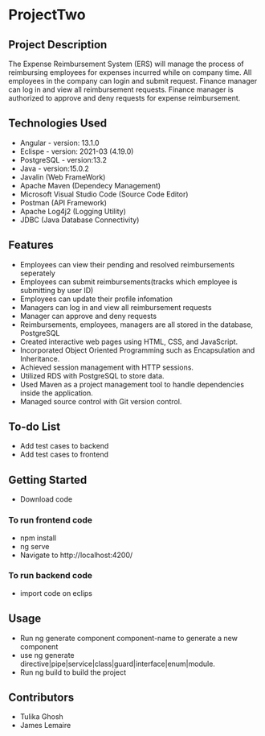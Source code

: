 # ProjectTwo
## Project Description

The Expense Reimbursement System (ERS) will manage the process of reimbursing employees for expenses incurred while on company time. All employees in the company can login and submit request. Finance manager can log in and view all reimbursement requests. Finance manager is authorized to approve and deny requests for expense reimbursement.

## Technologies Used
* Angular - version: 13.1.0
* Eclispe - version: 2021-03 (4.19.0)
* PostgreSQL - version:13.2
* Java - version:15.0.2
* Javalin (Web FrameWork)
* Apache Maven (Dependecy Management)
* Microsoft Visual Studio Code (Source Code Editor)
* Postman (API Framework)
* Apache Log4j2 (Logging Utility)
* JDBC (Java Database Connectivity)

## Features
* Employees can view their pending and resolved reimbursements seperately
* Employees can submit reimbursements(tracks which employee is submitting by user ID) 
* Employees can update their profile infomation 
* Managers can log in and view all reimbursement requests
* Manager can approve and deny requests
* Reimbursements, employees, managers are all stored in the database, PostgreSQL
* Created interactive web pages using HTML, CSS, and JavaScript.
* Incorporated Object Oriented Programming such as Encapsulation and Inheritance.
* Achieved session management with HTTP sessions.
* Utilized RDS with PostgreSQL to store data.
* Used Maven as a project management tool to handle dependencies inside the application.
* Managed source control with Git version control. 

## To-do List
* Add test cases to backend
* Add test cases to frontend

## Getting Started
* Download code
### To run frontend code 
* npm install
* ng serve
* Navigate to http://localhost:4200/
### To run backend code
* import code on eclips

## Usage
* Run ng generate component component-name to generate a new component
* use ng generate directive|pipe|service|class|guard|interface|enum|module.
* Run ng build to build the project
## Contributors
* Tulika Ghosh
* James Lemaire

